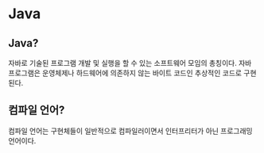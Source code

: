 # Java

## Java?

자바로 기술된 프로그램 개발 및 실행을 할 수 있는 소프트웨어 모임의 총칭이다. 자바 프로그램은 운영체제나 하드웨어에 의존하지 않는 바이트 코드인 추상적인 코드로 구현된다.

## 컴파일 언어?

컴파일 언어는 구현체들이 일반적으로 컴파일러이면서 인터프리터가 아닌 프로그래밍 언어이다.



